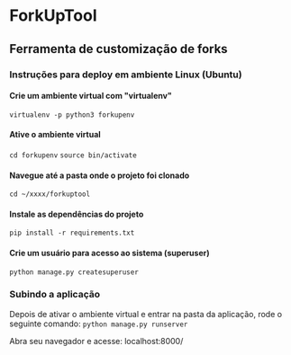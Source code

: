 # ForkUpTool
## Ferramenta de customização de forks

### Instruções para deploy em ambiente Linux (Ubuntu)

#### Crie um ambiente virtual com "virtualenv"
``` virtualenv -p python3 forkupenv ```

#### Ative o ambiente virtual 
``` cd forkupenv ```
``` source bin/activate ```

#### Navegue até a pasta onde o projeto foi clonado
``` cd ~/xxxx/forkuptool ```

#### Instale as dependências do projeto
``` pip install -r requirements.txt ```

#### Crie um usuário para acesso ao sistema (superuser)
``` python manage.py createsuperuser ```


### Subindo a aplicação 
Depois de ativar o ambiente virtual e entrar na pasta da aplicação, rode o seguinte comando:
``` python manage.py runserver ```

Abra seu navegador e acesse:
localhost:8000/